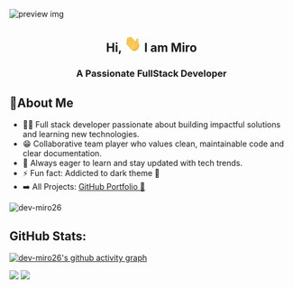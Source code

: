 
![preview img](preview.gif)

<h2 align="center">Hi, <img src="https://raw.githubusercontent.com/ABSphreak/ABSphreak/master/gifs/Hi.gif" height="30px" width="30px"> I am Miro  </h2>
<h3 align="center">A Passionate FullStack Developer</h3>

## 🚀About Me

- 👨‍💻 Full stack developer passionate about building impactful solutions and learning new technologies.
- 😁 Collaborative team player who values clean, maintainable code and clear documentation.
- 🥅 Always eager to learn and stay updated with tech trends.
- ⚡ Fun fact: Addicted to dark theme 🐲
- ➡️ All Projects: <a href='https://github.com/dev-miro26' target='_blank'>GitHub Portfolio 🔼</a>

<p align="left"> <img src="https://komarev.com/ghpvc/?username=dev-miro26&label=Profile%20views&color=0e75b6&style=flat" alt="dev-miro26" /> </p>


## GitHub Stats:

[![dev-miro26's github activity graph](https://github-readme-activity-graph.vercel.app/graph?username=dev-miro26&bg_color=1a1523&color=40df20&line=7130c0&point=d5ec27&area=true&hide_border=true)](https://github.com/dev-miro26/github-readme-activity-graph)
<br/>

<div width="100">   
   <img src="https://github-readme-stats-omega-six-40.vercel.app/api?username=dev-miro26&theme=radical&hide_border=false&include_all_commits=false&count_private=false" />
	<img src="https://github-readme-streak-stats.herokuapp.com/?user=dev-miro26&theme=radical&hide_border=false"/>
</div>

<br/> <br/>


